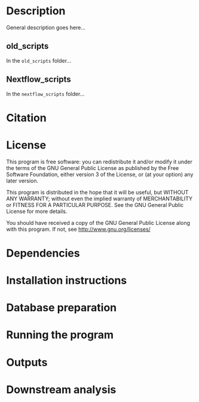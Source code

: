 # Description

General description goes here...
## old_scripts
In the `old_scripts` folder...

## Nextflow_scripts
In the `nextflow_scripts` folder...


# Citation

# License
This program is free software: you can redistribute it and/or modify it under the terms of the GNU General Public License as published by the Free Software Foundation, either version 3 of the License, or (at your option) any later version.

This program is distributed in the hope that it will be useful, but WITHOUT ANY WARRANTY; without even the implied warranty of MERCHANTABILITY or FITNESS FOR A PARTICULAR PURPOSE. See the GNU General Public License for more details.

You should have received a copy of the GNU General Public License along with this program. If not, see http://www.gnu.org/licenses/

# Dependencies

# Installation instructions

# 
# Database preparation

# Running the program

# Outputs

# Downstream analysis


